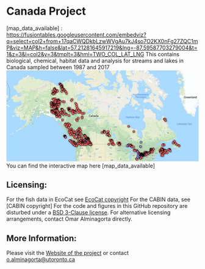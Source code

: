 # Canada Project

[map_data_available] : https://fusiontables.googleusercontent.com/embedviz?q=select+col2+from+17qaCWQDkbLzwWVgAu7kJ4so7O2KX0nFg27ZQC1mP&viz=MAP&h=false&lat=57.21281645917219&lng=-87.59587703279004&t=1&z=3&l=col2&y=3&tmplt=3&hml=TWO_COL_LAT_LNG
This contains biological, chemical, habitat data and analysis for streams and lakes in Canada sampled between 1987 and 2017 
 ![](https://github.com/alminagorta/CanadaProject/blob/master/Miscel/All_CABIN_Ianfish_OBBN.png)
You can find the interactive map here [map_data_available] 

[BSD 3-Clause license]: https://github.com/alminagorta/CanadaProject/blob/master/Miscel/LICENSE
[EcoCat copyright]: https://www2.gov.bc.ca/gov/content/home/copyright
[CABIN license]: https://open.canada.ca/en/open-government-licence-canada
## Licensing:
For the fish data in EcoCat see [EcoCat copyright]
For the CABIN data, see [CABIN copyright]
For the code and figures in this GitHub repository are disturbed under a [BSD 3-Clause license]. For alternative licensing arrangements, contact Omar Alminagorta directly. 

## More Information: 
Please visit the [Website of the project] or contact o.alminagorta@utoronto.ca

[Website of the project]: https://mteproject.weebly.com/
